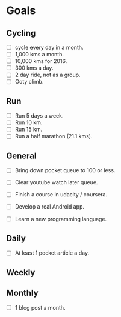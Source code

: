 # Goals

## Cycling
- [ ] cycle every day in a month.
- [ ] 1,000 kms a month.
- [ ] 10,000 kms for 2016.
- [ ] 300 kms a day.
- [ ] 2 day ride, not as a group.
- [ ] Ooty climb.

## Run
- [ ] Run 5 days a week.
- [ ] Run 10 km.
- [ ] Run 15 km.
- [ ] Run a half marathon (21.1 kms).

## General
- [ ] Bring down pocket queue to 100 or less.
- [ ] Clear youtube watch later queue.
- [ ] Finish a course in udacity / coursera.
- [ ] Develop a real Android app.
- [ ] Learn a new programming language.


## Daily
- [ ] At least 1 pocket article a day.

## Weekly

## Monthly
- [ ] 1 blog post a month.
